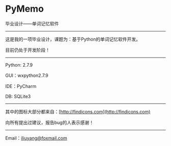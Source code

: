 # PyMemo
毕业设计——单词记忆软件

----

这是我的一项毕业设计，课题为：基于Python的单词记忆软件开发。

目前仍处于开发阶段！

----

Python: 2.7.9

GUI：wxpython2.7.9

IDE：PyCharm

DB: SQLite3

----

其中的图标大部分都来自：[http://findicons.com](http://findicons.com)

向所有提出过建议，报告bug的人表示感谢！

----

Email：iliuyang@foxmail.com


